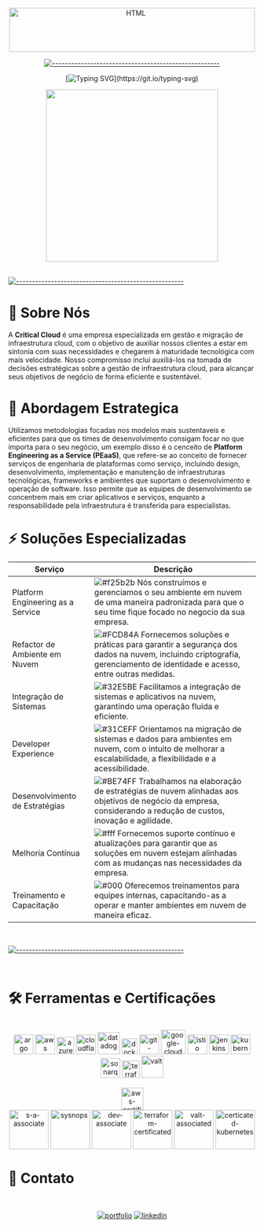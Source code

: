 <div style="display: inline_block" align="center"><br>
<img align="center" alt="HTML" height="90" width="500" src="https://i.ibb.co/K0qrvQR/Ativo-10.png">

[![-----------------------------------------------------](https://raw.githubusercontent.com/andreasbm/readme/master/assets/lines/colored.png)](#table-of-contents)

[![Typing SVG](https://readme-typing-svg.demolab.com?font=Source+Code+Pro&weight=600&size=25&pause=1000&color=31CEFF&center=true&vCenter=true&random=false&width=435&lines=Acelere+seu+futuro!)](https://git.io/typing-svg)

<img height="350" src="https://i.imgur.com/ot2rtaS.gif">

</div>

<br>

[![-----------------------------------------------------](https://raw.githubusercontent.com/andreasbm/readme/master/assets/lines/colored.png)](#table-of-contents)

# 👋 Sobre Nós

A **Critical Cloud** é uma empresa especializada em gestão e migração de infraestrutura cloud, com o objetivo de auxiliar nossos clientes a estar em sintonia com suas necessidades e chegarem à maturidade tecnológica com mais velocidade. 
Nosso compromisso inclui auxiliá-los na tomada de decisões estratégicas sobre a gestão de infraestrutura cloud, para alcançar seus objetivos de negócio de forma eficiente e sustentável. 

# 🧠 Abordagem Estrategica 

Utilizamos metodologias focadas nos modelos mais sustentaveis e eficientes para que os times de desenvolvimento consigam focar no que importa para o seu negócio, um exemplo disso é o cenceito de **Platform Engineering as a Service (PEaaS)**, que refere-se ao conceito de fornecer serviços de engenharia de plataformas como serviço, incluindo design, desenvolvimento, implementação e manutenção de infraestruturas tecnológicas, frameworks e ambientes que suportam o desenvolvimento e operação de software. 
Isso permite que as equipes de desenvolvimento se concentrem mais em criar aplicativos e serviços, enquanto a responsabilidade pela infraestrutura é transferida para especialistas.

# ⚡️ Soluções Especializadas

| Serviço              | Descrição                                               |
| ----------------- | ---------------------------------------------------------------- |
| Platform Engineering as a Service       | ![#f25b2b](https://via.placeholder.com/10/f25b2b?text=+) Nós construímos  e gerenciamos o seu ambiente em nuvem de uma maneira padronizada para que o seu time fique focado no negocio da sua empresa.  |
| Refactor de Ambiente em Nuvem       | ![#FCD84A](https://via.placeholder.com/10/FCD84A?text=+) Fornecemos soluções e práticas para garantir a segurança dos dados na nuvem, incluindo criptografia, gerenciamento de identidade e acesso, entre outras medidas. |
| Integração de Sistemas       | ![#32E5BE](https://via.placeholder.com/10/32E5BE?text=+) Facilitamos a integração de sistemas e aplicativos na nuvem, garantindo uma operação fluida e eficiente. |
| Developer Experience       | ![#31CEFF](https://via.placeholder.com/10/31CEFF?text=+) Orientamos na migração de sistemas e dados para ambientes em nuvem, com o intuito de melhorar a escalabilidade, a flexibilidade e a acessibilidade. |
| Desenvolvimento de Estratégias       | ![#BE74FF](https://via.placeholder.com/10/BE74FF?text=+) Trabalhamos na elaboração de estratégias de nuvem alinhadas aos objetivos de negócio da empresa, considerando a redução de custos, inovação e agilidade. |
| Melhoria Contínua       | ![#fff](https://via.placeholder.com/10/fff?text=+) Fornecemos suporte contínuo e atualizações para garantir que as soluções em nuvem estejam alinhadas com as mudanças nas necessidades da empresa. |
| Treinamento e Capacitação       | ![#000](https://via.placeholder.com/10/000?text=+) Oferecemos treinamentos para equipes internas, capacitando-as a operar e manter ambientes em nuvem de maneira eficaz. |

<br>

[![-----------------------------------------------------](https://raw.githubusercontent.com/andreasbm/readme/master/assets/lines/colored.png)](#table-of-contents)

<br>

# 🛠 Ferramentas e Certificações

<div style="display: inline_block" align="center"><br>
<img height="40" src="https://i.ibb.co/LCHMkL1/argo.png" alt="argo">
<img height="40" src="https://i.ibb.co/j8VZwC6/aws.png" alt="aws">
<img height="35" src="https://i.ibb.co/41mQHJL/azure.png" alt="azure">
<img height="40" src="https://i.ibb.co/LxLNC2y/cloudflare.png" alt="cloudflare">
<img height="45" src="https://i.ibb.co/yhvw8qt/datadog.png" alt="datadog">
<img height="32" src="https://i.ibb.co/kJFzhf6/docker.png" alt="docker">
<img height="40" src="https://i.ibb.co/sKH6MLM/git-actions.png" alt="git-actions">
<img height="50" src="https://i.ibb.co/WPd0MmM/google-cloud.png" alt="google-cloud">
<img height="40" src="https://i.ibb.co/4gC2h7x/istio.png" alt="istio">
<img height="40" src="https://i.ibb.co/jvkmTWw/jenkins.png" alt="jenkins">
<img height="40" src="https://i.ibb.co/rpChWPQ/kubernest.png" alt="kubernest">
<img height="40" src="https://i.ibb.co/1nNYvVK/sonarque.png" alt="sonarque">
<img height="35" src="https://i.ibb.co/GCnx06Y/terraform.png" alt="terraform">
<img height="45" src="https://i.ibb.co/GQgS4bG/valt.png" alt="valt">

<br>
<br>
<img height="45" src="https://i.ibb.co/XFzkwBj/aws-certified.png" alt="aws-certified"><br>

<img height="80" src="https://i.ibb.co/kySqcq7/s-a-associate.png" alt="s-a-associate">
<img height="80" src="https://i.ibb.co/55D5tY9/sysnops.png" alt="sysnops">
<img height="80" src="https://i.ibb.co/j5zfdgv/dev-associate.png" alt="dev-associate">
<img height="80" src="https://i.ibb.co/Tgr0P3G/terraform-certificated.png" alt="terraform-certificated">
<img height="80" src="https://i.ibb.co/5GTHsJm/valt-associated.png" alt="valt-associated">
<img height="80" src="https://i.ibb.co/cJ68xrW/certicated-kubernetes.png" alt="certicated-kubernetes">
</div>

# 🔗 Contato
<div style="display: inline_block" align="center"><br>

[![portfolio](https://img.shields.io/badge/site_critical_cloud-BE74FF?style=for-the-badge&logo=ko-fi&logoColor=white)](https://criticalcloud.io/)
[![linkedin](https://img.shields.io/badge/linkedin-0A66C2?style=for-the-badge&logo=linkedin&logoColor=white)](https://br.linkedin.com/company/criticalcloud)

</div>
